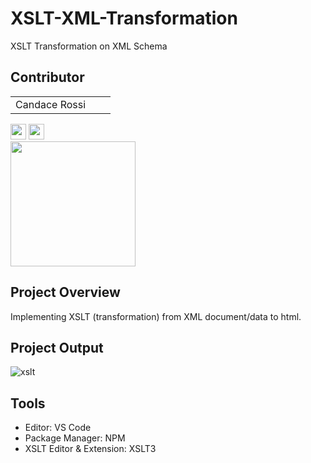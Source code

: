 # XSLT-XML-Transformation
XSLT Transformation on XML Schema
## Contributor

|                                                                                                                                                                                                                                                             |                                                                                                                                                                                                                                                               |                                                                                                                                                                                                                                                           |
| :---------------------------------------------------------------------------------------------------------------------------------------------------------------------------------------------------------------------------------------------------------: | ------------------------------------------------------------------------------------------------------------------------------------------------------------------------------------------------------------------------------------------------------------- | --------------------------------------------------------------------------------------------------------------------------------------------------------------------------------------------------------------------------------------------------------- |
|            Candace Rossi 
[<img src="https://img.icons8.com/nolan/64/github.png" width="25">](https://github.com/CandaceRossi) 
[<img src="https://img.icons8.com/color/48/000000/linkedin.png" width="25">](https://www.linkedin.com/in/candacerossi)       
<img src="https://avatars0.githubusercontent.com/u/50240571?s=460&v=4" width="200" /> 

## Project Overview
Implementing XSLT (transformation) from XML document/data to html. 

## Project Output
![xslt](https://user-images.githubusercontent.com/50240571/159174348-a482ef2c-5c2d-4a05-9758-09e5f6598dd7.JPG)

## Tools
- Editor: VS Code
- Package Manager: NPM
- XSLT Editor & Extension: XSLT3
